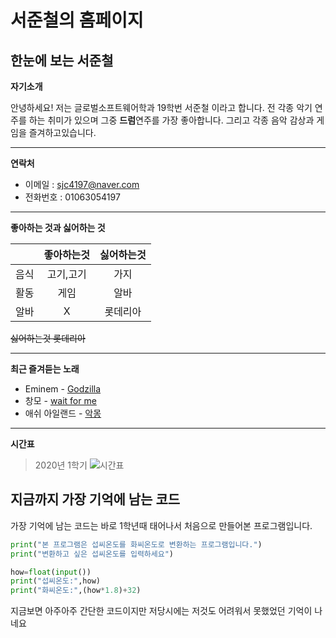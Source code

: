 # 서준철의 홈페이지

## 한눈에 보는 서준철  

**자기소개**  

안녕하세요! 저는 글로벌소프트웨어학과 19학번 서준철 이라고 합니다. 전 각종 악기 연주를 하는 취미가 있으며 그중 **드럼**연주를 가장 좋아합니다. 그리고 각종 음악 감상과 게임을 즐겨하고있습니다.

************

**연락처**  
- 이메일 : sjc4197@naver.com  
- 전화번호 : 01063054197  

************

**좋아하는 것과 싫어하는 것**  

|| 좋아하는것 | 싫어하는것 |
|:----------------:|:------------------------:|:-------------------:|
| 음식 | 고기,고기 | 가지 |
| 활동 | 게임 | 알바 |
| 알바 | X | 롯데리아 |  

~~싫어하는것 롯데리아~~  

************
  
**최근 즐겨듣는 노래**  
* Eminem - [Godzilla](https://www.youtube.com/watch?v=r_0JjYUe5jo)
* 창모 - [wait for me](https://www.youtube.com/watch?v=aLwV39P-knU)
* 애쉬 아일랜드 - [악몽](https://www.youtube.com/watch?v=zeez_GJW5Mo) 

************

**시간표**
> 2020년 1학기
![시간표](https://user-images.githubusercontent.com/67017480/86405754-d6c8a980-bcec-11ea-90ac-b3f1179890e9.jpg "1학기 시간표")

## 지금까지 가장 기억에 남는 코드
가장 기억에 남는 코드는 바로 1학년때 태어나서 처음으로 만들어본 프로그램입니다.   
```python
print("본 프로그램은 섭씨온도를 화씨온도로 변환하는 프로그램입니다.")
print("변환하고 싶은 섭씨온도를 입력하세요")

how=float(input())
print("섭씨온도:",how)
print("화씨온도:",(how*1.8)+32)
```
지금보면 아주아주 간단한 코드이지만 저당시에는 저것도 어려워서 못했었던 기억이 나네요
